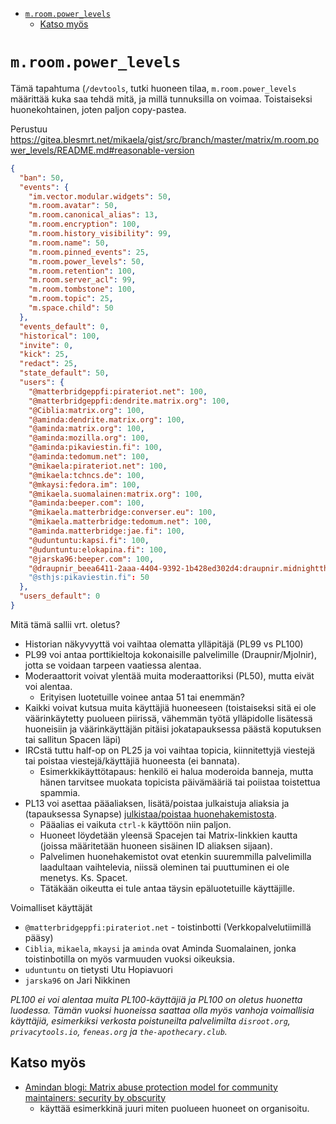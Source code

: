<!-- START doctoc generated TOC please keep comment here to allow auto update -->
<!-- DON'T EDIT THIS SECTION, INSTEAD RE-RUN doctoc TO UPDATE -->

- [`m.room.power_levels`](#mroompower_levels)
  - [Katso myös](#katso-my%C3%B6s)

<!-- END doctoc generated TOC please keep comment here to allow auto update -->

# `m.room.power_levels`

Tämä tapahtuma (`/devtools`, tutki huoneen tilaa, `m.room.power_levels`
määrittää kuka saa tehdä mitä, ja millä tunnuksilla on voimaa. Toistaiseksi
huonekohtainen, joten paljon copy-pastea.

Perustuu https://gitea.blesmrt.net/mikaela/gist/src/branch/master/matrix/m.room.power_levels/README.md#reasonable-version

```json
{
  "ban": 50,
  "events": {
    "im.vector.modular.widgets": 50,
    "m.room.avatar": 50,
    "m.room.canonical_alias": 13,
    "m.room.encryption": 100,
    "m.room.history_visibility": 99,
    "m.room.name": 50,
    "m.room.pinned_events": 25,
    "m.room.power_levels": 50,
    "m.room.retention": 100,
    "m.room.server_acl": 99,
    "m.room.tombstone": 100,
    "m.room.topic": 25,
    "m.space.child": 50
  },
  "events_default": 0,
  "historical": 100,
  "invite": 0,
  "kick": 25,
  "redact": 25,
  "state_default": 50,
  "users": {
    "@matterbridgeppfi:pirateriot.net": 100,
    "@matterbridgeppfi:dendrite.matrix.org": 100,
    "@Ciblia:matrix.org": 100,
    "@aminda:dendrite.matrix.org": 100,
    "@aminda:matrix.org": 100,
    "@aminda:mozilla.org": 100,
    "@aminda:pikaviestin.fi": 100,
    "@aminda:tedomum.net": 100,
    "@mikaela:pirateriot.net": 100,
    "@mikaela:tchncs.de": 100,
    "@mkaysi:fedora.im": 100,
    "@mikaela.suomalainen:matrix.org": 100,
    "@aminda:beeper.com": 100,
    "@mikaela.matterbridge:converser.eu": 100,
    "@mikaela.matterbridge:tedomum.net": 100,
    "@aminda.matterbridge:jae.fi": 100,
    "@uduntuntu:kapsi.fi": 100,
    "@uduntuntu:elokapina.fi": 100,
    "@jarska96:beeper.com": 100,
    "@draupnir_beea6411-2aaa-4404-9392-1b428ed302d4:draupnir.midnightthoughts.space": 99
    "@sthjs:pikaviestin.fi": 50
  },
  "users_default": 0
}
```

Mitä tämä sallii vrt. oletus?

- Historian näkyvyyttä voi vaihtaa olematta ylläpitäjä (PL99 vs PL100)
- PL99 voi antaa porttikieltoja kokonaisille palvelimille (Draupnir/Mjolnir), jotta
  se voidaan tarpeen vaatiessa alentaa.
- Moderaattorit voivat ylentää muita moderaattoriksi (PL50), mutta eivät voi alentaa.
  - Erityisen luotetuille voinee antaa 51 tai enemmän?
- Kaikki voivat kutsua muita käyttäjiä huoneeseen (toistaiseksi sitä ei ole väärinkäytetty
  puolueen piirissä, vähemmän työtä ylläpidolle lisätessä huoneisiin ja väärinkäyttäjän pitäisi
  jokatapauksessa päästä koputuksen tai sallitun Spacen läpi)
- IRCstä tuttu half-op on PL25 ja voi vaihtaa topicia, kiinnitettyjä viestejä
  tai poistaa viestejä/käyttäjiä huoneesta (ei bannata).
  - Esimerkkikäyttötapaus: henkilö ei halua moderoida banneja, mutta hänen
    tarvitsee muokata topicista päivämääriä tai poiistaa toistettua spammia.
- PL13 voi asettaa pääaliaksen, lisätä/poistaa julkaistuja aliaksia ja
  (tapauksessa Synapse) [julkistaa/poistaa huonehakemistosta](https://github.com/vector-im/element-web/issues/13835).
  - Pääalias ei vaikuta `ctrl-k` käyttöön niin paljon.
  - Huoneet löydetään yleensä Spacejen tai Matrix-linkkien kautta
    (joissa määritetään huoneen sisäinen ID aliaksen sijaan).
  - Palvelimen huonehakemistot ovat etenkin suuremmilla palvelimilla laadultaan
    vaihtelevia, niissä oleminen tai puuttuminen ei ole menetys. Ks. Spacet.
  - Tätäkään oikeutta ei tule antaa täysin epäluotetuille käyttäjille.

Voimalliset käyttäjät

- `@matterbridgeppfi:pirateriot.net` - toistinbotti (Verkkopalvelutiimillä pääsy)
- `Ciblia`, `mikaela`, `mkaysi` ja `aminda` ovat Aminda Suomalainen, jonka
  toistinbotilla on myös varmuuden vuoksi oikeuksia.
- `uduntuntu` on tietysti Utu Hopiavuori
- `jarska96` on Jari Nikkinen

_PL100 ei voi alentaa muita PL100-käyttäjiä ja PL100 on oletus huonetta luodessa.
Tämän vuoksi huoneissa saattaa olla myös vanhoja voimallisia käyttäjiä, esimerkiksi
verkosta poistuneilta palvelimilta `disroot.org`, `privacytools.io`, `feneas.org`
ja `the-apothecary.club`._

## Katso myös

- [Amindan blogi: Matrix abuse protection model for community maintainers: security by obscurity](https://www.aminda.eu/blog/english/2021/12/05/matrix-community-abuse-security-by-obscurity.html)
  - käyttää esimerkkinä juuri miten puolueen huoneet on organisoitu.
